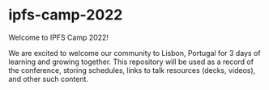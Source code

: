 # ipfs-camp-2022
Welcome to IPFS Camp 2022!

We are excited to welcome our community to Lisbon, Portugal for 3 days of learning and growing together. This repository will be used as a record of the conference, storing schedules, links to talk resources (decks, videos), and other such content.


